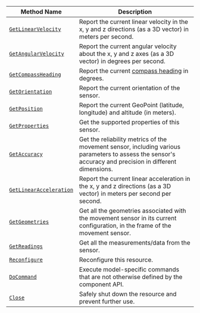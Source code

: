 <!-- prettier-ignore -->
| Method Name | Description |
| ----------- | ----------- |
| [`GetLinearVelocity`](/components/movement-sensor/#getlinearvelocity) | Report the current linear velocity in the x, y and z directions (as a 3D vector) in meters per second. |
| [`GetAngularVelocity`](/components/movement-sensor/#getangularvelocity) | Report the current angular velocity about the x, y and z axes (as a 3D vector) in degrees per second. |
| [`GetCompassHeading`](/components/movement-sensor/#getcompassheading) | Report the current [compass heading](https://en.wikipedia.org/wiki/Heading_(navigation)) in degrees. |
| [`GetOrientation`](/components/movement-sensor/#getorientation) | Report the current orientation of the sensor. |
| [`GetPosition`](/components/movement-sensor/#getposition) | Report the current GeoPoint (latitude, longitude) and altitude (in meters). |
| [`GetProperties`](/components/movement-sensor/#getproperties) | Get the supported properties of this sensor. |
| [`GetAccuracy`](/components/movement-sensor/#getaccuracy) | Get the reliability metrics of the movement sensor, including various parameters to assess the sensor's accuracy and precision in different dimensions. |
| [`GetLinearAcceleration`](/components/movement-sensor/#getlinearacceleration) | Report the current linear acceleration in the x, y and z directions (as a 3D vector) in meters per second per second. |
| [`GetGeometries`](/components/movement-sensor/#getgeometries) | Get all the geometries associated with the movement sensor in its current configuration, in the frame of the movement sensor. |
| [`GetReadings`](/components/movement-sensor/#getreadings) | Get all the measurements/data from the sensor. |
| [`Reconfigure`](/components/movement-sensor/#reconfigure) | Reconfigure this resource. |
| [`DoCommand`](/components/movement-sensor/#docommand) | Execute model-specific commands that are not otherwise defined by the component API. |
| [`Close`](/components/movement-sensor/#close) | Safely shut down the resource and prevent further use. |
